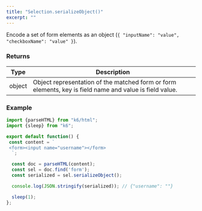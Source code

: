 ```yaml
---
title: "Selection.serializeObject()"
excerpt: ""
---
```

Encode a set of form elements as an object (`{ "inputName": "value", "checkboxName": "value" }`).

### Returns

| Type | Description |
| ---- | ----------- |
| object | Object representation of the matched form or form elements, key is field name and value is field value. |


### Example

<div class="code-group" data-props='{"labels": []}'>

```js
import {parseHTML} from "k6/html";
import {sleep} from "k6";

export default function() {
 const content = `
 <form><input name="username"></form>
  `;

  const doc = parseHTML(content);
  const sel = doc.find('form');
  const serialized = sel.serializeObject();

  console.log(JSON.stringify(serialized)); // {"username": ""}

  sleep(1);
};
```

</div>
